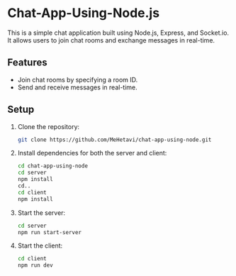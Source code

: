 # Chat-App-Using-Node.js

This is a simple chat application built using Node.js, Express, and Socket.io. It allows users to join chat rooms and exchange messages in real-time.

## Features

- Join chat rooms by specifying a room ID.
- Send and receive messages in real-time.

## Setup

1. Clone the repository:

   ```bash
   git clone https://github.com/MeHetavi/chat-app-using-node.git
   ```

2. Install dependencies for both the server and client:

   ```bash
   cd chat-app-using-node
   cd server
   npm install
   cd..
   cd client
   npm install
   ```

3. Start the server:

   ```bash
   cd server
   npm run start-server
   ```

4. Start the client:

   ```bash
   cd client
   npm run dev
   ```
